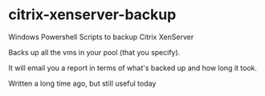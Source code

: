 citrix-xenserver-backup
=======================

Windows Powershell Scripts to backup Citrix XenServer

Backs up all the vms in your pool (that you specify).

 It will email you a report in terms of what's backed up and how long it took.

Written a long time ago, but still useful today
